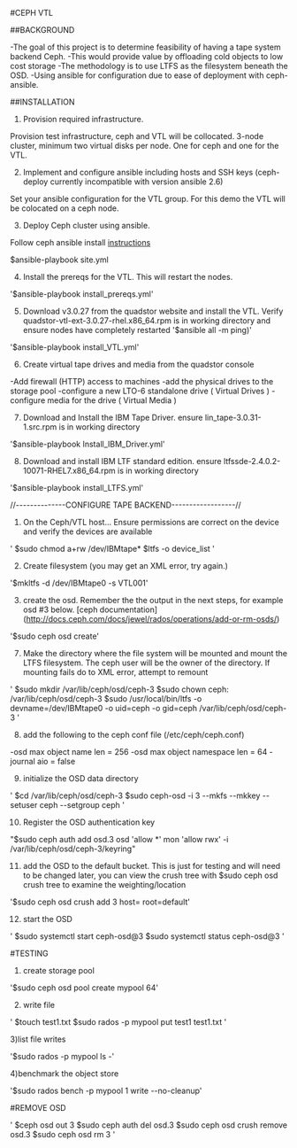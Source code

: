 
#CEPH VTL

##BACKGROUND

-The goal of this project is to determine feasibility of having a tape system backend Ceph.
-This would provide value by offloading cold objects to low cost storage
-The methodology is to use LTFS as the filesystem beneath the OSD.
-Using ansible for configuration due to ease of deployment with ceph-ansible.

##INSTALLATION

1)  Provision required infrastructure.

Provision test infrastructure, ceph and VTL will be collocated. 3-node cluster, minimum two virtual disks per node.  One for ceph and one for the VTL. 

2) Implement and configure ansible including hosts and SSH keys (ceph-deploy currently incompatible with version ansible 2.6)

Set your ansible configuration for the VTL group.  For this demo the VTL will be colocated on a ceph node.

3) Deploy Ceph cluster using ansible.

Follow ceph ansible install [instructions](http://docs.ceph.com/ceph-ansible/master/)

$ansible-playbook site.yml

4) Install the prereqs for the VTL.  This will restart the nodes.

'$ansible-playbook install_prereqs.yml'

5) Download v3.0.27 from the quadstor website and install the VTL. Verify quadstor-vtl-ext-3.0.27-rhel.x86_64.rpm is in working directory and ensure nodes have completely restarted '$ansible all -m ping)'

'$ansible-playbook install_VTL.yml'

6) Create virtual tape drives and media from the quadstor console

-Add firewall (HTTP) access to machines
-add the physical drives to the storage pool
-configure a new LTO-6 standalone drive ( Virtual Drives )
-configure media for the drive ( Virtual Media )

7) Download and Install the IBM Tape Driver. ensure lin_tape-3.0.31-1.src.rpm is in working directory

'$ansible-playbook Install_IBM_Driver.yml'

8) Download and install IBM LTF standard edition. ensure ltfssde-2.4.0.2-10071-RHEL7.x86_64.rpm is in working directory

'$ansible-playbook install_LTFS.yml'

//--------------CONFIGURE TAPE BACKEND------------------//

1) On the Ceph/VTL host... Ensure permissions are correct on the device and verify the devices are available

'
$sudo chmod a+rw /dev/IBMtape*
$ltfs -o device_list
'

2) Create filesystem (you may get an XML error, try again.)

'$mkltfs -d /dev/IBMtape0 -s VTL001'

3) create the osd.  Remember the the output in the next steps, for example osd #3 below. [ceph documentation] (http://docs.ceph.com/docs/jewel/rados/operations/add-or-rm-osds/)

'$sudo ceph osd create'

7) Make the directory where the file system will be mounted and mount the LTFS filesystem.  The ceph user will be the owner of the directory. If mounting fails do to XML error, attempt to remount

'
$sudo mkdir /var/lib/ceph/osd/ceph-3
$sudo chown ceph: /var/lib/ceph/osd/ceph-3
$sudo /usr/local/bin/ltfs -o devname=/dev/IBMtape0 -o uid=ceph -o gid=ceph /var/lib/ceph/osd/ceph-3
'

8) add the following to the ceph conf file (/etc/ceph/ceph.conf)

-osd max object name len = 256
-osd max object namespace len = 64
-journal aio = false

9) initialize the OSD data directory

'
$cd /var/lib/ceph/osd/ceph-3
$sudo ceph-osd -i 3 --mkfs --mkkey --setuser ceph --setgroup ceph
'

10) Register the OSD authentication key

"$sudo ceph auth add osd.3 osd 'allow *' mon 'allow rwx' -i /var/lib/ceph/osd/ceph-3/keyring"

11) add the OSD to the default bucket. This is just for testing and will need to be changed later, you can view the crush tree with $sudo ceph osd crush tree to examine the weighting/location

'$sudo ceph osd crush add 3 <WEIGHT> host=<HOSTNAME> root=default'

12) start the OSD

'
$sudo systemctl start ceph-osd@3
$sudo systemctl status ceph-osd@3
'

#TESTING

1) create storage pool

'$sudo ceph osd pool create mypool 64'

2) write file

'
$touch test1.txt
$sudo rados -p mypool put test1 test1.txt
'

3)list file writes

'$sudo rados -p mypool ls -'

4)benchmark the object store

'$sudo rados bench -p mypool 1 write --no-cleanup'

#REMOVE OSD

'
$ceph osd out 3
$sudo ceph auth del osd.3
$sudo ceph osd crush remove osd.3
$sudo ceph osd rm 3
'
